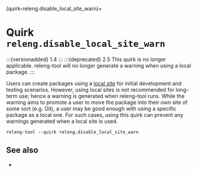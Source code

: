 (quirk-releng.disable_local_site_warn)=
# Quirk `releng.disable_local_site_warn`

:::{versionadded} 1.4
:::
:::{deprecated} 2.5
This quirk is no longer applicable. releng-tool will no longer generate
a warning when using a local package.
:::

Users can create packages using a [local site](site-local) for initial
development and testing scenarios. However, using local sites is not
recommended for long-term use; hence a warning is generated when
releng-tool runs. While the warning aims to promote a user to move the
package into their own site of some sort (e.g. Git), a user may be good
enough with using a specific package as a local one. For such cases,
using this quirk can prevent any warnings generated when a local site is
used.

```
releng-tool --quirk releng.disable_local_site_warn
```

## See also

- [](quirks)
